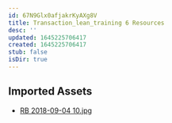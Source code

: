```yaml
---
id: 67N9Glx0afjakrKyAXg8V
title: Transaction_lean_training 6 Resources
desc: ''
updated: 1645225706417
created: 1645225706417
stub: false
isDir: true
---
```

## Imported Assets
- [RB 2018-09-04 10.jpg](/assets/rb-2018-09-04-10-zicQf5TUKqqh.jpg)

